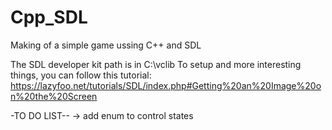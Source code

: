 # Cpp_SDL
 Making of a simple game ussing C++ and SDL

The SDL developer kit path is in C:\vclib
To setup and more interesting things, you can follow this tutorial:
https://lazyfoo.net/tutorials/SDL/index.php#Getting%20an%20Image%20on%20the%20Screen


-TO DO LIST--
-> add enum to control states